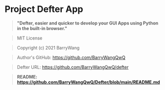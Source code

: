 # **Project Defter App**

> **"Defter, easier and quicker to develop your GUI Apps using Python in the built-in browser."**

> MIT License

> Copyright (c) 2021 BarryWang

> Author's GitHub: https://github.com/BarryWangQwQ

> Defter URL: https://github.com/BarryWangQwQ/defter

> **README: https://github.com/BarryWangQwQ/Defter/blob/main/README.md**